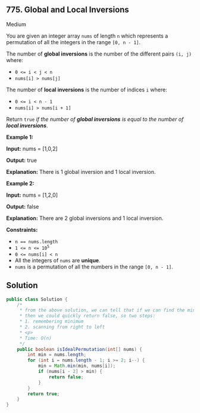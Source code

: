 ## 775\. Global and Local Inversions

Medium

You are given an integer array `nums` of length `n` which represents a permutation of all the integers in the range `[0, n - 1]`.

The number of **global inversions** is the number of the different pairs `(i, j)` where:

*   `0 <= i < j < n`
*   `nums[i] > nums[j]`

The number of **local inversions** is the number of indices `i` where:

*   `0 <= i < n - 1`
*   `nums[i] > nums[i + 1]`

Return `true` _if the number of **global inversions** is equal to the number of **local inversions**_.

**Example 1:**

**Input:** nums = [1,0,2]

**Output:** true

**Explanation:** There is 1 global inversion and 1 local inversion. 

**Example 2:**

**Input:** nums = [1,2,0]

**Output:** false

**Explanation:** There are 2 global inversions and 1 local inversion. 

**Constraints:**

*   `n == nums.length`
*   <code>1 <= n <= 10<sup>5</sup></code>
*   `0 <= nums[i] < n`
*   All the integers of `nums` are **unique**.
*   `nums` is a permutation of all the numbers in the range `[0, n - 1]`.

## Solution

```java
public class Solution {
    /*
     * from the above solution, we can tell that if we can find the minimum of A[j] where j >= i + 2,
     * then we could quickly return false, so two steps:
     * 1. remembering minimum
     * 2. scanning from right to left
     * <p>
     * Time: O(n)
     */
    public boolean isIdealPermutation(int[] nums) {
        int min = nums.length;
        for (int i = nums.length - 1; i >= 2; i--) {
            min = Math.min(min, nums[i]);
            if (nums[i - 2] > min) {
                return false;
            }
        }
        return true;
    }
}
```